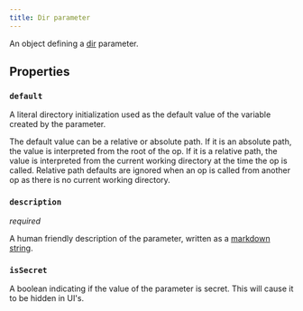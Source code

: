 ```yaml
---
title: Dir parameter
---
```


An object defining a [dir](../../types/dir.md) parameter.

## Properties

### `default`

A literal directory initialization used as the default value of the variable created by the parameter.

The default value can be a relative or absolute path. If it is an absolute path, the value is interpreted from the root of the op. If it is a relative path, the value is interpreted from the current working directory at the time the op is called. Relative path defaults are ignored when an op is called from another op as there is no current working directory.

### `description`

_required_

A human friendly description of the parameter, written as a [markdown string](markdown.md).

### `isSecret`

A boolean indicating if the value of the parameter is secret. This will cause it to be hidden in UI's. 
